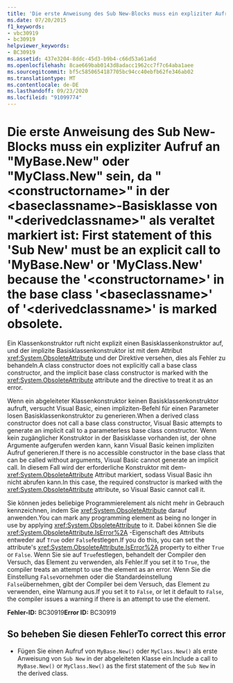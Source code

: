 ```yaml
---
title: 'Die erste Anweisung des Sub New-Blocks muss ein expliziter Aufruf an "MyBase.New" oder "MyClass.New" sein, da "<constructorname>" in der <baseclassname>-Basisklasse von "<derivedclassname>" als veraltet markiert ist: '
ms.date: 07/20/2015
f1_keywords:
- vbc30919
- bc30919
helpviewer_keywords:
- BC30919
ms.assetid: 437e3204-8ddc-45d3-b9b4-c66d53a61a6d
ms.openlocfilehash: 8cae669bab0143d8adacc1962cc7f7c64aba1aee
ms.sourcegitcommit: bf5c5850654187705bc94cc40ebfb62fe346ab02
ms.translationtype: MT
ms.contentlocale: de-DE
ms.lasthandoff: 09/23/2020
ms.locfileid: "91099774"
---
```

# <a name="first-statement-of-this-sub-new-must-be-an-explicit-call-to-mybasenew-or-myclassnew-because-the-constructorname-in-the-base-class-baseclassname-of-derivedclassname-is-marked-obsolete"></a><span data-ttu-id="b4ffc-102">Die erste Anweisung des Sub New-Blocks muss ein expliziter Aufruf an "MyBase.New" oder "MyClass.New" sein, da "\<constructorname>" in der \<baseclassname>-Basisklasse von "\<derivedclassname>" als veraltet markiert ist: </span><span class="sxs-lookup"><span data-stu-id="b4ffc-102">First statement of this 'Sub New' must be an explicit call to 'MyBase.New' or 'MyClass.New' because the '\<constructorname>' in the base class '\<baseclassname>' of '\<derivedclassname>' is marked obsolete.</span></span>

<span data-ttu-id="b4ffc-103">Ein Klassenkonstruktor ruft nicht explizit einen Basisklassenkonstruktor auf, und der implizite Basisklassenkonstruktor ist mit dem Attribut <xref:System.ObsoleteAttribute> und der Direktive versehen, dies als Fehler zu behandeln.</span><span class="sxs-lookup"><span data-stu-id="b4ffc-103">A class constructor does not explicitly call a base class constructor, and the implicit base class constructor is marked with the <xref:System.ObsoleteAttribute> attribute and the directive to treat it as an error.</span></span>  
  
 <span data-ttu-id="b4ffc-104">Wenn ein abgeleiteter Klassenkonstruktor keinen Basisklassenkonstruktor aufruft, versucht Visual Basic, einen impliziten-Befehl für einen Parameter losen Basisklassenkonstruktor zu generieren.</span><span class="sxs-lookup"><span data-stu-id="b4ffc-104">When a derived class constructor does not call a base class constructor, Visual Basic attempts to generate an implicit call to a parameterless base class constructor.</span></span> <span data-ttu-id="b4ffc-105">Wenn kein zugänglicher Konstruktor in der Basisklasse vorhanden ist, der ohne Argumente aufgerufen werden kann, kann Visual Basic keinen impliziten Aufruf generieren.</span><span class="sxs-lookup"><span data-stu-id="b4ffc-105">If there is no accessible constructor in the base class that can be called without arguments, Visual Basic cannot generate an implicit call.</span></span> <span data-ttu-id="b4ffc-106">In diesem Fall wird der erforderliche Konstruktor mit dem- <xref:System.ObsoleteAttribute> Attribut markiert, sodass Visual Basic ihn nicht abrufen kann.</span><span class="sxs-lookup"><span data-stu-id="b4ffc-106">In this case, the required constructor is marked with the <xref:System.ObsoleteAttribute> attribute, so Visual Basic cannot call it.</span></span>  
  
 <span data-ttu-id="b4ffc-107">Sie können jedes beliebige Programmierelement als nicht mehr in Gebrauch kennzeichnen, indem Sie <xref:System.ObsoleteAttribute> darauf anwenden.</span><span class="sxs-lookup"><span data-stu-id="b4ffc-107">You can mark any programming element as being no longer in use by applying <xref:System.ObsoleteAttribute> to it.</span></span> <span data-ttu-id="b4ffc-108">Dabei können Sie die <xref:System.ObsoleteAttribute.IsError%2A> -Eigenschaft des Attributs entweder auf `True` oder `False`festlegen.</span><span class="sxs-lookup"><span data-stu-id="b4ffc-108">If you do this, you can set the attribute's <xref:System.ObsoleteAttribute.IsError%2A> property to either `True` or `False`.</span></span> <span data-ttu-id="b4ffc-109">Wenn Sie sie auf `True`festlegen, behandelt der Compiler den Versuch, das Element zu verwenden, als Fehler.</span><span class="sxs-lookup"><span data-stu-id="b4ffc-109">If you set it to `True`, the compiler treats an attempt to use the element as an error.</span></span> <span data-ttu-id="b4ffc-110">Wenn Sie die Einstellung `False`vornehmen oder die Standardeinstellung `False`übernehmen, gibt der Compiler bei dem Versuch, das Element zu verwenden, eine Warnung aus.</span><span class="sxs-lookup"><span data-stu-id="b4ffc-110">If you set it to `False`, or let it default to `False`, the compiler issues a warning if there is an attempt to use the element.</span></span>  
  
 <span data-ttu-id="b4ffc-111">**Fehler-ID:** BC30919</span><span class="sxs-lookup"><span data-stu-id="b4ffc-111">**Error ID:** BC30919</span></span>  
  
## <a name="to-correct-this-error"></a><span data-ttu-id="b4ffc-112">So beheben Sie diesen Fehler</span><span class="sxs-lookup"><span data-stu-id="b4ffc-112">To correct this error</span></span>  
  
- <span data-ttu-id="b4ffc-113">Fügen Sie einen Aufruf von `MyBase.New()` oder `MyClass.New()` als erste Anweisung von `Sub New` in der abgeleiteten Klasse ein.</span><span class="sxs-lookup"><span data-stu-id="b4ffc-113">Include a call to `MyBase.New()` or `MyClass.New()` as the first statement of the `Sub New` in the derived class.</span></span>
